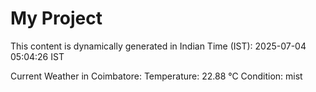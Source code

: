 # My Project

This content is dynamically generated in Indian Time (IST): 2025-07-04 05:04:26 IST


Current Weather in Coimbatore:
Temperature: 22.88 °C
Condition: mist
